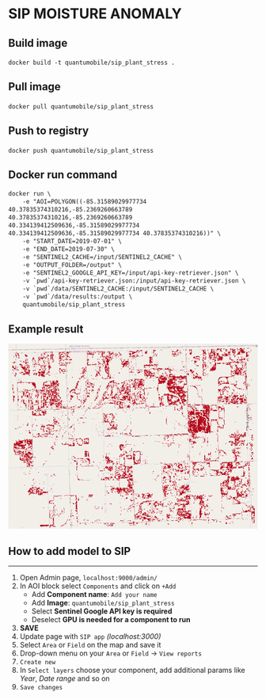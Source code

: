 # SIP MOISTURE ANOMALY

## Build image
`docker build -t quantumobile/sip_plant_stress .`

## Pull image
`docker pull quantumobile/sip_plant_stress`

## Push to registry
`docker push quantumobile/sip_plant_stress`

## Docker run command

```
docker run \
    -e "AOI=POLYGON((-85.31589029977734 40.37835374310216,-85.2369260663789 40.37835374310216,-85.2369260663789 40.334139412509636,-85.31589029977734 40.334139412509636,-85.31589029977734 40.37835374310216))" \
    -e "START_DATE=2019-07-01" \
    -e "END_DATE=2019-07-30" \
    -e "SENTINEL2_CACHE=/input/SENTINEL2_CACHE" \
    -e "OUTPUT_FOLDER=/output" \
    -e "SENTINEL2_GOOGLE_API_KEY=/input/api-key-retriever.json" \
    -v `pwd`/api-key-retriever.json:/input/api-key-retriever.json \
    -v `pwd`/data/SENTINEL2_CACHE:/input/SENTINEL2_CACHE \
    -v `pwd`/data/results:/output \
    quantumobile/sip_plant_stress
```

## Example result

![](./example/example.png)


## How to add model to SIP
____

1. Open Admin page, `localhost:9000/admin/`
2. In AOI block select `Components` and click on `+Add`
    * Add <b>Component name</b>: `Add your name`
    * Add <b>Image</b>: `quantumobile/sip_plant_stress`
    * Select <b>Sentinel Google API key is required</b>
    * Deselect <b>GPU is needed for a component to run</b>
3. <b>SAVE</b>
4. Update page with `SIP app` <i>(localhost:3000)</i>
5. Select `Area` or `Field` on the map and save it
6. Drop-down menu on your `Area` or `Field` -> `View reports`
7. `Create new`
8. In `Select layers` choose your component, add additional params like <i>Year</i>, <i>Date range</i> and so on
9. `Save changes`


